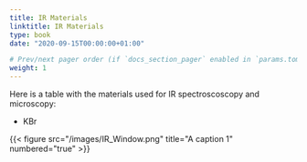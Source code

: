 ```yaml
---
title: IR Materials
linktitle: IR Materials
type: book
date: "2020-09-15T00:00:00+01:00"

# Prev/next pager order (if `docs_section_pager` enabled in `params.toml`)
weight: 1
---
```



Here is a table with the materials used for IR spectroscoscopy and microscopy:

 - KBr
 
 
 
{{< figure src="/images/IR_Window.png" title="A caption 1" numbered="true" >}}
